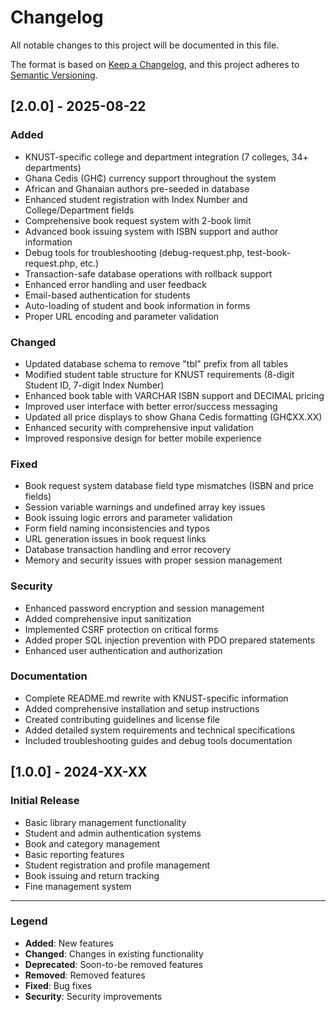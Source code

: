 # Changelog

All notable changes to this project will be documented in this file.

The format is based on [Keep a Changelog](https://keepachangelog.com/en/1.0.0/),
and this project adheres to [Semantic Versioning](https://semver.org/spec/v2.0.0.html).

## [2.0.0] - 2025-08-22

### Added
- KNUST-specific college and department integration (7 colleges, 34+ departments)
- Ghana Cedis (GH₵) currency support throughout the system
- African and Ghanaian authors pre-seeded in database
- Enhanced student registration with Index Number and College/Department fields
- Comprehensive book request system with 2-book limit
- Advanced book issuing system with ISBN support and author information
- Debug tools for troubleshooting (debug-request.php, test-book-request.php, etc.)
- Transaction-safe database operations with rollback support
- Enhanced error handling and user feedback
- Email-based authentication for students
- Auto-loading of student and book information in forms
- Proper URL encoding and parameter validation

### Changed
- Updated database schema to remove "tbl" prefix from all tables
- Modified student table structure for KNUST requirements (8-digit Student ID, 7-digit Index Number)
- Enhanced book table with VARCHAR ISBN support and DECIMAL pricing
- Improved user interface with better error/success messaging
- Updated all price displays to show Ghana Cedis formatting (GH₵XX.XX)
- Enhanced security with comprehensive input validation
- Improved responsive design for better mobile experience

### Fixed
- Book request system database field type mismatches (ISBN and price fields)
- Session variable warnings and undefined array key issues
- Book issuing logic errors and parameter validation
- Form field naming inconsistencies and typos
- URL generation issues in book request links
- Database transaction handling and error recovery
- Memory and security issues with proper session management

### Security
- Enhanced password encryption and session management
- Added comprehensive input sanitization
- Implemented CSRF protection on critical forms
- Added proper SQL injection prevention with PDO prepared statements
- Enhanced user authentication and authorization

### Documentation
- Complete README.md rewrite with KNUST-specific information
- Added comprehensive installation and setup instructions
- Created contributing guidelines and license file
- Added detailed system requirements and technical specifications
- Included troubleshooting guides and debug tools documentation

## [1.0.0] - 2024-XX-XX

### Initial Release
- Basic library management functionality
- Student and admin authentication systems
- Book and category management
- Basic reporting features
- Student registration and profile management
- Book issuing and return tracking
- Fine management system

---

### Legend
- **Added**: New features
- **Changed**: Changes in existing functionality
- **Deprecated**: Soon-to-be removed features
- **Removed**: Removed features
- **Fixed**: Bug fixes
- **Security**: Security improvements
